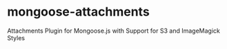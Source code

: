 mongoose-attachments
====================

Attachments Plugin for Mongoose.js with Support for S3 and ImageMagick Styles